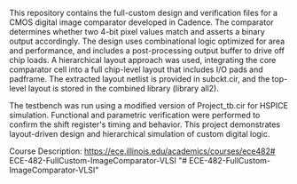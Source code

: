 This repository contains the full-custom design and verification files for a CMOS digital image comparator developed in Cadence. The comparator determines whether two 4-bit pixel values match and asserts a binary output accordingly. The design uses combinational logic optimized for area and performance, and includes a post-processing output buffer to drive off chip loads. A hierarchical layout approach was used, integrating the core comparator cell into a full chip-level layout that includes I/O pads and padframe. The extracted layout netlist is provided in subckt.cir, and the top-level layout is stored in the combined library (library all2).

The testbench was run using a modified version of Project_tb.cir for HSPICE simulation. Functional and parametric verification were performed to confirm the shift register's timing and behavior. This project demonstrates layout-driven design and hierarchical simulation of custom digital logic.

Course Description: https://ece.illinois.edu/academics/courses/ece482#   E C E - 4 8 2 - F u l l C u s t o m - I m a g e C o m p a r a t o r - V L S I  
 "# ECE-482-FullCustom-ImageComparator-VLSI" 
